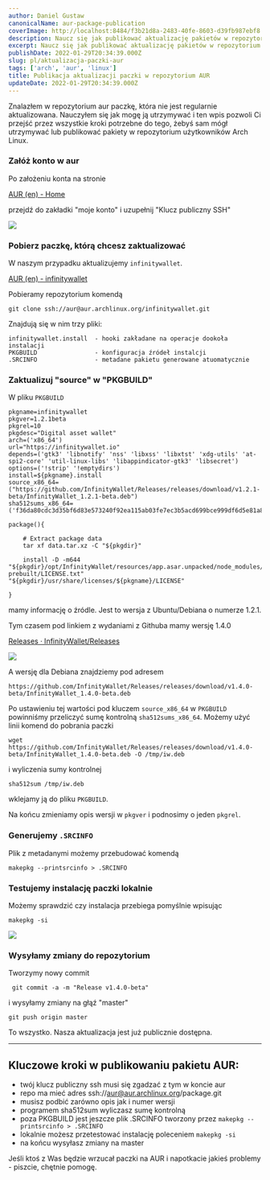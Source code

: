 ```yaml
---
author: Daniel Gustaw
canonicalName: aur-package-publication
coverImage: http://localhost:8484/f3b21d8a-2483-40fe-8603-d39fb987ebf8.avif
description: Naucz się jak publikować aktualizację pakietów w repozytorium użytkowników Arch Linux.
excerpt: Naucz się jak publikować aktualizację pakietów w repozytorium użytkowników Arch Linux.
publishDate: 2022-01-29T20:34:39.000Z
slug: pl/aktualizacja-paczki-aur
tags: ['arch', 'aur', 'linux']
title: Publikacja aktualizacji paczki w repozytorium AUR
updateDate: 2022-01-29T20:34:39.000Z
---
```


Znalazłem w repozytorium aur paczkę, która nie jest regularnie aktualizowana. Nauczyłem się jak mogę ją utrzymywać i ten wpis pozwoli Ci przejść przez wszystkie kroki potrzebne do tego, żebyś sam mógł utrzymywać lub publikować pakiety w repozytorium użytkowników Arch Linux.

### Załóż konto w aur

Po założeniu konta na stronie

[AUR (en) - Home](https://aur.archlinux.org/)

przejdź do zakładki "moje konto" i uzupełnij "Klucz publiczny SSH"

![](http://localhost:8484/08559ea5-1a3c-40c5-96f0-d5e3b34148cf.avif)

### Pobierz paczkę, którą chcesz zaktualizować

W naszym przypadku aktualizujemy `infinitywallet`.

[AUR (en) - infinitywallet](https://aur.archlinux.org/packages/infinitywallet/)

Pobieramy repozytorium komendą

```
git clone ssh://aur@aur.archlinux.org/infinitywallet.git
```

Znajdują się w nim trzy pliki:

```
infinitywallet.install  - hooki zakładane na operacje dookoła instalacji
PKGBUILD                - konfiguracja źródeł instalcji
.SRCINFO                - metadane pakietu generowane atuomatycznie
```

### Zaktualizuj "source" w "PKGBUILD"

W pliku `PKGBUILD`

```
pkgname=infinitywallet
pkgver=1.2.1beta
pkgrel=10
pkgdesc="Digital asset wallet"
arch=('x86_64')
url="https://infinitywallet.io"
depends=('gtk3' 'libnotify' 'nss' 'libxss' 'libxtst' 'xdg-utils' 'at-spi2-core' 'util-linux-libs' 'libappindicator-gtk3' 'libsecret')
options=('!strip' '!emptydirs')
install=${pkgname}.install
source_x86_64=("https://github.com/InfinityWallet/Releases/releases/download/v1.2.1-beta/InfinityWallet_1.2.1-beta.deb")
sha512sums_x86_64=('f36da80cdc3d35bf6d83e573240f92ea115ab03fe7ec3b5acd699bce999df6d5e81a8ab1966ad8977773bbba2710e3fb6fba0229c3195262cd698e938fd864de')

package(){

	# Extract package data
	tar xf data.tar.xz -C "${pkgdir}"

	install -D -m644 "${pkgdir}/opt/InfinityWallet/resources/app.asar.unpacked/node_modules/phantomjs-prebuilt/LICENSE.txt" "${pkgdir}/usr/share/licenses/${pkgname}/LICENSE"

}
```

mamy informację o źródle. Jest to wersja z Ubuntu/Debiana o numerze 1.2.1.

Tym czasem pod linkiem z wydaniami z Githuba mamy wersję 1.4.0

[Releases · InfinityWallet/Releases](https://github.com/InfinityWallet/Releases/releases)

![](http://localhost:8484/03aa2c9c-5c02-48c1-b89a-5b6dc474378b.avif)

A wersję dla Debiana znajdziemy pod adresem

```
https://github.com/InfinityWallet/Releases/releases/download/v1.4.0-beta/InfinityWallet_1.4.0-beta.deb
```

Po ustawieniu tej wartości pod kluczem `source_x86_64` w `PKGBUILD` powinniśmy przeliczyć sumę kontrolną `sha512sums_x86_64`. Możemy użyć linii komend do pobrania paczki

```
wget https://github.com/InfinityWallet/Releases/releases/download/v1.4.0-beta/InfinityWallet_1.4.0-beta.deb -O /tmp/iw.deb
```

i wyliczenia sumy kontrolnej

```
sha512sum /tmp/iw.deb
```

wklejamy ją do pliku `PKGBUILD`.

Na końcu zmieniamy opis wersji w `pkgver` i podnosimy o jeden `pkgrel`.

### Generujemy `.SRCINFO`

Plik z metadanymi możemy przebudować komendą

```
makepkg --printsrcinfo > .SRCINFO
```

### Testujemy instalację paczki lokalnie

Możemy sprawdzić czy instalacja przebiega pomyślnie wpisując

```
makepkg -si
```

![](http://localhost:8484/edfefedf-af85-409b-9e6d-ff33fbeefd07.avif)

### Wysyłamy zmiany do repozytorium

Tworzymy nowy commit

```
 git commit -a -m "Release v1.4.0-beta"
```

i wysyłamy zmiany na głąź "master"

```
git push origin master
```

To wszystko. Nasza aktualizacja jest już publicznie dostępna.

---

## Kluczowe kroki w publikowaniu pakietu AUR:

* twój klucz publiczny ssh musi się zgadzać z tym w koncie aur
* repo ma mieć adres ssh://[aur@aur.archlinux.org](mailto:aur@aur.archlinux.org)/package.git
* musisz podbić zarówno opis jak i numer wersji
* programem sha512sum wyliczasz sumę kontrolną
* poza PKGBUILD jest jeszcze plik .SRCINFO tworzony przez `makepkg --printsrcinfo > .SRCINFO`
* lokalnie możesz przetestować instalację poleceniem `makepkg -si`
* na końcu wysyłasz zmiany na master

Jeśli ktoś z Was będzie wrzucał paczki na AUR i napotkacie jakieś problemy - piszcie, chętnie pomogę.
